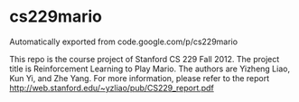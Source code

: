 # cs229mario
Automatically exported from code.google.com/p/cs229mario

This repo is the course project of Stanford CS 229 Fall 2012. The project title is Reinforcement Learning to Play Mario. The authors are Yizheng Liao, Kun Yi, and Zhe Yang. For more information, please refer to the report http://web.stanford.edu/~yzliao/pub/CS229_report.pdf

